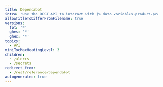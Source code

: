 ```yaml
---
title: Dependabot
intro: 'Use the REST API to interact with {% data variables.product.prodname_dependabot %} alerts and secrets for an organization or repository.'
allowTitleToDifferFromFilename: true
versions:
  fpt: '*'
  ghes: '*'
  ghec: '*'
topics:
  - API
miniTocMaxHeadingLevel: 3
children:
  - /alerts
  - /secrets
redirect_from:
  - /rest/reference/dependabot
autogenerated: true
---
```




<!-- Content after this section is automatically generated -->

